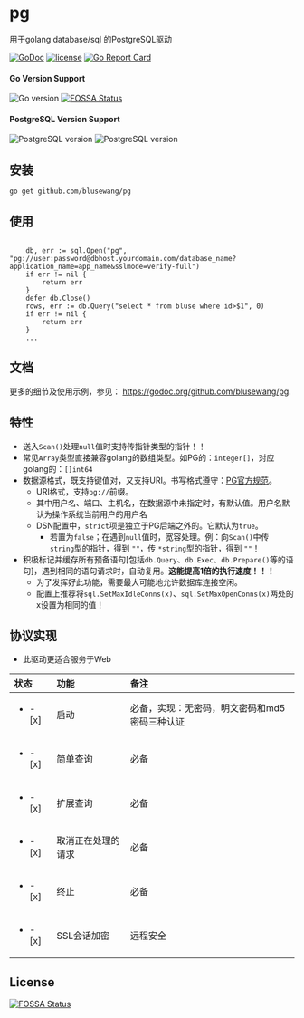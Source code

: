 # pg
用于golang database/sql 的PostgreSQL驱动

[![GoDoc](https://godoc.org/github.com/blusewang/pg?status.svg)](https://godoc.org/github.com/blusewang/pg)
[![license](http://img.shields.io/badge/license-MIT-red.svg?style=flat)](https://github.com/blusewang/pg/blob/master/LICENSE)
[![Go Report Card](https://goreportcard.com/badge/github.com/blusewang/pg)](https://goreportcard.com/report/github.com/blusewang/pg)

#### Go Version Support
![Go version](https://img.shields.io/badge/Go-1.11-brightgreen.svg)
[![FOSSA Status](https://app.fossa.io/api/projects/git%2Bgithub.com%2Fblusewang%2Fpg.svg?type=shield)](https://app.fossa.io/projects/git%2Bgithub.com%2Fblusewang%2Fpg?ref=badge_shield)

#### PostgreSQL Version Support
![PostgreSQL version](https://img.shields.io/badge/PostgreSQL-10.5-brightgreen.svg)
![PostgreSQL version](https://img.shields.io/badge/PostgreSQL-11.4-brightgreen.svg)


## 安装

	go get github.com/blusewang/pg

## 使用
```golang

	db, err := sql.Open("pg", "pg://user:password@dbhost.yourdomain.com/database_name?application_name=app_name&sslmode=verify-full")
	if err != nil {
		return err
	}
	defer db.Close()
	rows, err := db.Query("select * from bluse where id>$1", 0)
	if err != nil {
		return err
	}
	...

```

## 文档

更多的细节及使用示例，参见： <https://godoc.org/github.com/blusewang/pg>.


## 特性

* 送入`Scan()`处理`null`值时支持传指针类型的指针！！
* 常见`Array`类型直接兼容golang的数组类型。如PG的：`integer[]`，对应golang的：`[]int64`
* 数据源格式，既支持键值对，又支持URI。书写格式遵守：[PG官方规范](https://www.postgresql.org/docs/11/libpq-connect.html#LIBPQ-CONNSTRING)。
   * URI格式，支持`pg://`前缀。
   * 其中用户名、端口、主机名，在数据源中未指定时，有默认值。用户名默认为操作系统当前用户的用户名
   * DSN配置中，`strict`项是独立于PG后端之外的。它默认为`true`。
      * 若置为`false`；在遇到`null`值时，宽容处理。例：向`Scan()`中传 `string`型的指针，得到 `""`，传 `*string`型的指针，得到 `""`！
* 积极标记并缓存所有预备语句[包括`db.Query`、`db.Exec`、`db.Prepare()`等的语句]，遇到相同的语句请求时，自动复用。**这能提高1倍的执行速度！！！**
   * 为了发挥好此功能，需要最大可能地允许数据库连接空闲。
   * 配置上推荐将`sql.SetMaxIdleConns(x)`、`sql.SetMaxOpenConns(x)`两处的x设置为相同的值！

## 协议实现
- 此驱动更适合服务于Web

| 状态   | 功能 | 备注 |
| :---- | :---- | :---- |
| <ul><li>- [x] </li></ul> | 启动 | 必备，实现：无密码，明文密码和md5密码三种认证 |
| <ul><li>- [x] </li></ul> | 简单查询 | 必备 |
| <ul><li>- [x] </li></ul> | 扩展查询 | 必备 |
| <ul><li>- [x] </li></ul> | 取消正在处理的请求 | 必备 |
| <ul><li>- [x] </li></ul> | 终止 | 必备 |
| <ul><li>- [x] </li></ul> | SSL会话加密 | 远程安全 |


## License
[![FOSSA Status](https://app.fossa.io/api/projects/git%2Bgithub.com%2Fblusewang%2Fpg.svg?type=large)](https://app.fossa.io/projects/git%2Bgithub.com%2Fblusewang%2Fpg?ref=badge_large)